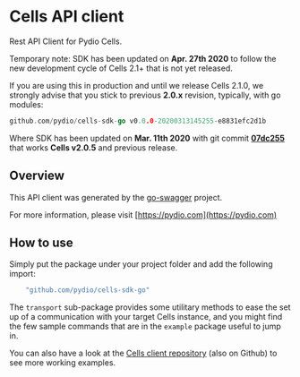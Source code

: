 # Cells API client

Rest API Client for Pydio Cells.

Temporary note: SDK has been updated on **Apr. 27th 2020** to follow the new development cycle of Cells 2.1+ that is not yet released.

If you are using this in production and until we release Cells 2.1.0, we strongly advise that you stick to previous **2.0.x** revision, typically, with go modules:

```go
github.com/pydio/cells-sdk-go v0.0.0-20200313145255-e8831efc2d1b
```

Where SDK has been updated on **Mar. 11th 2020** with git commit **[07dc255](https://github.com/pydio/cells/commit/07dc2557e3a7099e8bb3b6c7b0dcb4ac80d31601)** that works **Cells v2.0.5** and previous release.

## Overview

This API client was generated by the [go-swagger](https://github.com/go-swagger/go-swagger) project.

For more information, please visit [https://pydio.com](https://pydio.com)

## How to use

Simply put the package under your project folder and add the following import:

```go
    "github.com/pydio/cells-sdk-go"
```

The `transport` sub-package provides some utilitary methods to ease the set up of a communication with your target Cells instance, and you might find the few sample commands that are in the `example` package useful to jump in.

You can also have a look at the [Cells client repository](https://github.com/pydio/cells-client) (also on Github) to see more working examples.
